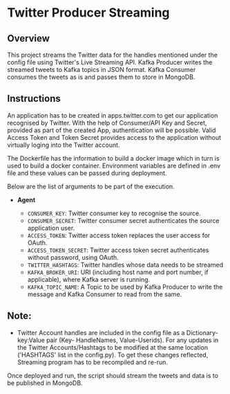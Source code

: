 # Twitter Producer Streaming
## Overview
This project streams the Twitter data for the handles mentioned under the config file using Twitter's Live Streaming API. Kafka Producer writes the streamed tweets to Kafka topics in JSON format. Kafka Consumer consumes the tweets as is and passes them to store in MongoDB.

## Instructions
An application has to be created in apps.twitter.com to get our application recognised by Twitter. 
With the help of Consumer/API Key and Secret, provided as part of the created App, authentication will be possible. 
Valid Access Token and Token Secret provides access to the application without virtually loging into the Twitter account.

The Dockerfile has the information to build a docker image which in turn is used to build a docker container. Environment variables are defined in .env file and these values can be passed during deployment. 

Below are the list of arguments to be part of the execution.

* **Agent**

  * `CONSUMER_KEY`: Twitter consumer key to recognise the source.
  * `CONSUMER_SECRET`: Twitter consumer secret authenticates the source application user.
  * `ACCESS_TOKEN`: Twitter access token replaces the user access for OAuth.
  * `ACCESS_TOKEN_SECRET`: Twitter access token secret authenticates without password, using OAuth.
  * `TWITTER_HASHTAGS`: Twitter handles whose data needs to be streamed
  * `KAFKA_BROKER_URI`: URI (including host name and port number, if applicable), where Kafka server is running.
  * `KAFKA_TOPIC_NAME`: A Topic to be used by Kafka Producer to write the message and Kafka Consumer to read from the same.

## Note:
* Twitter Account handles are included in the config file as a Dictionary-key:Value pair (Key- HandleNames, Value-Userids). For any updates in the Twitter Accounts/Hashtags to be modified at the same location ('HASHTAGS' list in the config.py). To get these changes reflected, Streaming program has to be recompiled and re-run.

Once deployed and run, the script should stream the tweets and data is to be published in MongoDB. 

